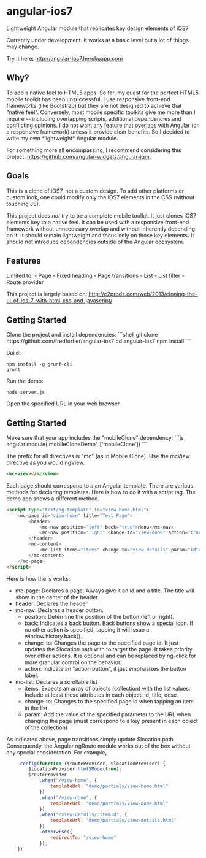 angular-ios7
============

Lightweight Angular module that replicates key design elements of iOS7

Currently under development. It works at a basic level but a lot of things may change.

Try it here: http://angular-ios7.herokuapp.com

<h2>Why?</h2>
To add a native feel to HTML5 apps. So far, my quest for the perfect HTML5 mobile toolkit has been unsuccessful. I use responsive front-end frameworks (like Bootstrap) but they are not designed to achieve that "native feel". Conversely, most mobile specific toolkits give me more than I require -- including overlapping scripts, additional dependencies and conflicting opinions. I do not want any feature that overlaps with Angular (or a responsive framework) unless it provide clear benefits. So I decided to write my own *lightweight* Angular module.

For something more all encompassing, I recommend considering this project: https://github.com/angular-widgets/angular-jqm.

<h2>Goals</h2>
This is a clone of iOS7, not a custom design. To add other platforms or custom look, one could modify only the iOS7 elements in the CSS (without touching JS).

This project does *not* try to be a complete mobile toolkit. It just clones iOS7 elements key to a native feel. It can be used with a responsive front-end framework without unnecessary overlap and without inherently depending on it. It should remain lightweight and focus only on those key elements. It should not introduce dependencies outside of the Angular ecosystem.

<h2>Features</h2>
Limited to:
- Page
- Fixed heading
- Page transitions
- List
- List filter
- Route provider

This project is largely based on: http://c2prods.com/web/2013/cloning-the-ui-of-ios-7-with-html-css-and-javascript/

<h2>Getting Started</h2>
Clone the project and install dependencies:
```shell
git clone https://github.com/fredfortier/angular-ios7
cd angular-ios7
npm install
```

Build:
```shell
npm install -g grunt-cli
grunt
```

Run the demo:
```shell
node server.js
```
Open the specified URL in your web browser

<h2>Getting Started</h2>
Make sure that your app includes the "mobileClone" dependency:
```js
angular.module('mobileCloneDemo', ['mobileClone'])
```

The prefix for all directives is "mc" (as in Mobile Clone). Use the mcView directive as you would ngView.
```html
<mc-view></mc-view>
```

Each page should correspond to a an Angular template. There are various methods for declaring templates. Here is how to do it with a script tag. The demo app shows a different method.
```html
<script type="text/ng-template" id="view-home.html">
    <mc-page id="view-home" title="Test Page">
        <header>
            <mc-nav position="left" back="true">Menu</mc-nav>
            <mc-nav position="right" change-to="view-done" action="true">Info</mc-nav>
        </header>
        <mc-content>
            <mc-list items="items" change-to="view-details" param="id"></mc-list>
        </mc-content>
    </mc-page>
</script>
```
Here is how the is works:
- mc-page: Declares a page. Always give it an id and a title. The title will show in the center of the header.
- header: Declares the header
- mc-nav: Declares a header button.
  - position: Determine the position of the button (left or right).
  - back: Indicates a back button. Back buttons show a special icon. If no other action is specified, tapping it will issue a window.history.back().
  - change-to: Changes the page to the specified page id. It just updates the $location.path with to target the page. It takes priority over other actions. It is optional and can be replaced by ng-click for more granular control on the behavior.
  - action: Indicate an "action button", it just emphasizes the button label.
- mc-list: Declares a scrollable list
  - items: Expects an array of objects (collection) with the list values. Include at least these attributes in each object: id, title, desc.
  - change-to: Changes to the specified page id when tapping an item in the list.
  - param: Add the value of the specified parameter to the URL when changing the page (must correspond to a key present in each object of the collection)

As indicated above, page transitions simply update $location.path. Consequently, the Angular ngRoute module works out of the box without any special consideration. For example,
```js
    .config(function ($routeProvider, $locationProvider) {
        $locationProvider.html5Mode(true);
        $routeProvider
            .when("/view-home", {
                templateUrl: "demo/partials/view-home.html"
            })
            .when("/view-done", {
                templateUrl: "demo/partials/view-done.html"
            })
            .when("/view-details/:itemId", {
                templateUrl: "demo/partials/view-details.html"
            })
            .otherwise({
                redirectTo: "/view-home"
            });
    })
```
